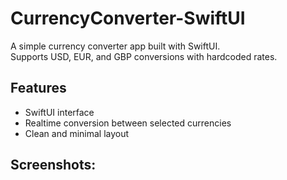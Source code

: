 # CurrencyConverter-SwiftUI

A simple currency converter app built with SwiftUI.  
Supports USD, EUR, and GBP conversions with hardcoded rates.

## Features

- SwiftUI interface
- Realtime conversion between selected currencies
- Clean and minimal layout


## Screenshots:
